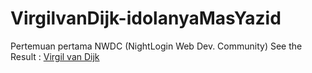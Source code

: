 # VirgilvanDijk-idolanyaMasYazid
Pertemuan pertama NWDC (NightLogin Web Dev. Community)
See the Result : [Virgil van Dijk](https://justdheja.github.io/VirgilvanDijk-idolanyaMasYazid/)
